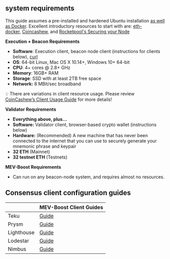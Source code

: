 ## system requirements

This guide assumes a pre-installed and hardened Ubuntu installation [as well as Docker](https://www.digitalocean.com/community/tutorials/how-to-install-and-use-docker-on-ubuntu-20-04). Excellent introductory resources to start with are: [eth-docker](https://eth-docker.net/docs/About/Overview#node-components), [Coincashew](https://www.coincashew.com/coins/overview-eth/guide-or-security-best-practices-for-a-eth2-validator-beaconchain-node), and [Rocketpool's Securing your Node](https://docs.rocketpool.net/guides/node/securing-your-node.html#securing-your-node)

**Execution + Beacon Requirements** 

- **Software**: Execution client, beacon node client (instructions for clients below), [curl](https://curl.se/download.html)
- **OS**: 64-bit Linux, Mac OS X 10.14+, Windows 10+ 64-bit
- **CPU**: 4+ cores @ 2.8+ GHz
- **Memory**: 16GB+ RAM
- **Storage**: SSD with at least 2TB free space
- **Network:** 8 MBit/sec broadband

💡 There are variations in client resource usage. Please review [CoinCashew’s Client Usage Guide](https://eth-docker.net/docs/Usage/ResourceUsage) for more details!


**Validator Requirements**

- **Everything above, plus...**
- **Software:** Validator client, browser-based crypto wallet (instructions below)
- **Hardware:** (Recommended) A new machine that has never been connected to the internet that you can use to securely generate your mnemonic phrase and keypair
- **32 ETH** (Mainnet)
- **32 testnet ETH** (Testnets)

**MEV-Boost Requirements**

- Can run on any beacon-node system, and requires almost no resources.

## Consensus client configuration guides

|  | MEV-Boost Client Guides |
| --- | --- |
| Teku | [Guide](https://hackmd.io/@StefanBratanov/BkMlo1RO9)|
| Prysm | [Guide](https://hackmd.io/@prysmaticlabs/BJeinxFsq) |
| Lighthouse | [Guide](https://lighthouse-book.sigmaprime.io/builders.html#mev-and-lighthouse) |
| Lodestar | [Guide](https://github.com/ChainSafe/lodestar/blob/unstable/docs/usage/mev-integration.md) |
| Nimbus | [Guide](https://nimbus.guide/external-block-builder.html) |
